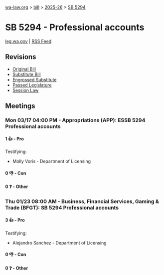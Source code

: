 [wa-law.org](/) > [bill](/bill/) > [2025-26](/bill/2025-26/) > [SB 5294](/bill/2025-26/sb/5294/)

# SB 5294 - Professional accounts
[leg.wa.gov](https://app.leg.wa.gov/billsummary?BillNumber=5294&Year=2025&Initiative=false) | [RSS Feed](./rss.xml)

## Revisions
* [Original Bill](1/)
* [Substitute Bill](S/)
* [Engrossed Substitute](S.E/)
* [Passed Legislature](S.PL/)
* [Session Law](S.SL/)

## Meetings
### Mon 03/17 04:00 PM - Appropriations (APP): ESSB 5294 Professional accounts
#### 1 👍 - Pro
Testifying:
* Molly Voris - Department of Licensing

#### 0 👎 - Con

#### 0 ❓ - Other

### Thu 01/23 08:00 AM - Business, Financial Services, Gaming & Trade (BFGT): SB 5294 Professional accounts
#### 3 👍 - Pro
Testifying:
* Alejandro Sanchez - Department of Licensing

#### 0 👎 - Con

#### 0 ❓ - Other
